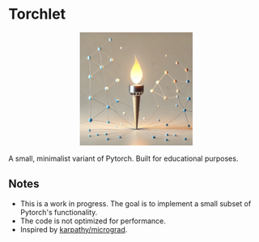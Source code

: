 # Torchlet

<div align="center">
  <figure>
    <img width="223" alt="torchlet_logo" src="assets/torchlet.png">
  </figure>
</div>


A small, minimalist variant of Pytorch. Built for educational purposes.

## Notes
- This is a work in progress. The goal is to implement a small subset of Pytorch's functionality.
- The code is not optimized for performance.
- Inspired by [karpathy/micrograd](https://github.com/karpathy/micrograd).
